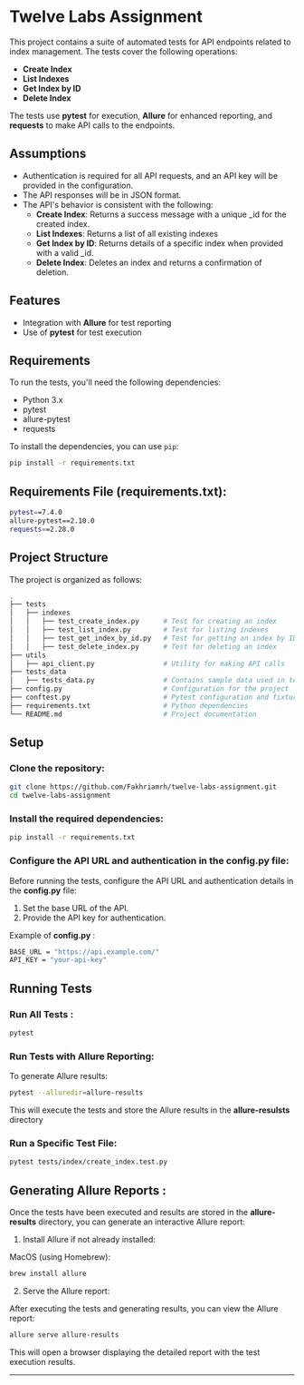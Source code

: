 # Twelve Labs Assignment

This project contains a suite of automated tests for API endpoints related to index management. The tests cover the following operations:

- **Create Index**
- **List Indexes**
- **Get Index by ID**
- **Delete Index**

The tests use **pytest** for execution, **Allure** for enhanced reporting, and **requests** to make API calls to the endpoints.

## Assumptions
- Authentication is required for all API requests, and an API key will be provided in the configuration.
- The API responses will be in JSON format.
- The API's behavior is consistent with the following:
    - **Create Index**: Returns a success message with a unique _id for the created index.
    - **List Indexes**: Returns a list of all existing indexes
    - **Get Index by ID**: Returns details of a specific index when provided with a valid _id.
    - **Delete Index**: Deletes an index and returns a confirmation of deletion.

## Features
- Integration with **Allure** for test reporting
- Use of **pytest** for test execution

## Requirements

To run the tests, you'll need the following dependencies:

- Python 3.x
- pytest
- allure-pytest
- requests

To install the dependencies, you can use `pip`:

```bash
pip install -r requirements.txt
```

## Requirements File (requirements.txt):
```bash
pytest==7.4.0
allure-pytest==2.10.0
requests==2.28.0
```

## Project Structure
The project is organized as follows:

```bash 
.
├── tests
│   ├── indexes
│   │   ├── test_create_index.py      # Test for creating an index
│   │   ├── test_list_index.py        # Test for listing indexes
│   │   ├── test_get_index_by_id.py   # Test for getting an index by ID
│   │   ├── test_delete_index.py      # Test for deleting an index
├── utils
│   ├── api_client.py                 # Utility for making API calls
├── tests_data
│   ├── tests_data.py                 # Contains sample data used in tests
├── config.py                         # Configuration for the project
├── conftest.py                       # Pytest configuration and fixtures
├── requirements.txt                  # Python dependencies
└── README.md                         # Project documentation
```

## Setup
### Clone the repository:

```bash
git clone https://github.com/Fakhriamrh/twelve-labs-assignment.git
cd twelve-labs-assignment
```

### Install the required dependencies:
```bash
pip install -r requirements.txt
```

### Configure the API URL and authentication in the config.py file:

Before running the tests, configure the API URL and authentication details in the **config.py** file:
1. Set the base URL of the API.
2. Provide the API key for authentication.

Example of **config.py** :
```bash
BASE_URL = "https://api.example.com/"
API_KEY = "your-api-key"
```

## Running Tests
### Run All Tests  :
```bash
pytest
```

### Run Tests with Allure Reporting:
To generate Allure results:
```bash
pytest --alluredir=allure-results
```
This will execute the tests and store the Allure results in the **allure-resulsts** directory

### Run a Specific Test File:
```bash
pytest tests/index/create_index.test.py
```

## Generating Allure Reports :
Once the tests have been executed and results are stored in the **allure-results** directory, you can generate an interactive Allure report:
1. Install Allure if not already installed:

MacOS (using Homebrew):
```bash
brew install allure
```
2. Serve the Allure report:

After executing the tests and generating results, you can view the Allure report:
```bash
allure serve allure-results
```
This will open a browser displaying the detailed report with the test execution results.

--------------------

